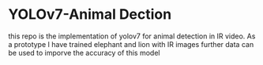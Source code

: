 # YOLOv7-Animal Dection
this repo is the implementation of yolov7 for animal detection in IR video.
As a prototype I have trained elephant and lion with IR images 
further data can be used to imporve the accuracy of this model



